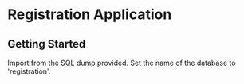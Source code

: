 # Registration Application

## Getting Started

Import from the SQL dump provided.
Set the name of the database to 'registration'.
